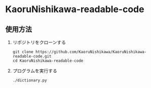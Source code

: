 # KaoruNishikawa-readable-code

## 使用方法

1. リポジトリをクローンする

   ```shell
   git clone https://github.com/KaoruNishikawa/KaoruNishikawa-readable-code.git
   cd KaoruNishikawa-readable-code
   ```

2. プログラムを実行する

   ```shell
   ./dictionary.py
   ```
